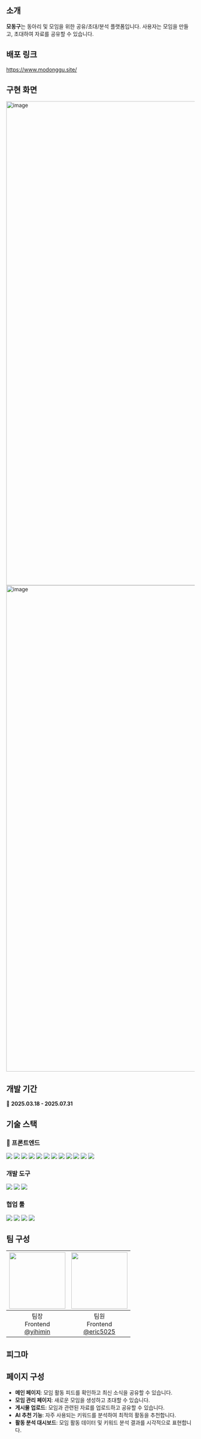 ## 소개
**모동구**는 동아리 및 모임을 위한 공유/초대/분석 플랫폼입니다. 사용자는 모임을 만들고, 초대하여 자료를 공유할 수 있습니다.

## 배포 링크
https://www.modonggu.site/

## 구현 화면
<img width="1290" alt="image" src="https://github.com/user-attachments/assets/3b7df203-c5c6-4995-80a1-505fd331a5df" />
<img width="1296" alt="image" src="https://github.com/user-attachments/assets/8e6b42c6-6aa9-49a9-b3a1-a6ffd04b7a71" />

## 개발 기간
📅 **2025.03.18 - 2025.07.31**

## 기술 스택
### 📌 프론트엔드
<img src="https://img.shields.io/badge/React-61DAFB?style=for-the-badge&logo=React&logoColor=black"/> <img src="https://img.shields.io/badge/Next.js-000000?style=for-the-badge&logo=Next.js&logoColor=white"/> <img src="https://img.shields.io/badge/Tailwind CSS-06B6D4?style=for-the-badge&logo=Tailwind CSS&logoColor=white"/> <img src="https://img.shields.io/badge/TypeScript-3178C6?style=for-the-badge&logo=TypeScript&logoColor=white"/> <img src="https://img.shields.io/badge/Zustand-000000?style=for-the-badge&logoColor=white"/> <img src="https://img.shields.io/badge/React Query-FF4154?style=for-the-badge&logo=ReactQuery&logoColor=white"/> <img src="https://img.shields.io/badge/NextAuth.js-000000?style=for-the-badge&logo=NextAuth.js&logoColor=white"/> <img src="https://img.shields.io/badge/Turbopack-FFCC00?style=for-the-badge&logo=Turbopack&logoColor=black"/> <img src="https://img.shields.io/badge/Jest-C21325?style=for-the-badge&logo=Jest&logoColor=white"/> <img src="https://img.shields.io/badge/Vercel-000000?style=for-the-badge&logo=Vercel&logoColor=white"/> <img src="https://img.shields.io/badge/Rechart-0088CC?style=for-the-badge&logo=Rechart&logoColor=white"/> <img src="https://img.shields.io/badge/Fetch%20API-4285F4?style=for-the-badge&logo=javascript&logoColor=white"/>

### 개발 도구
<img src="https://img.shields.io/badge/Visual%20Studio%20Code-0078d7.svg?style=for-the-badge&logo=visual-studio-code&logoColor=white"/> <img src="https://img.shields.io/badge/GitHub-%23121011.svg?style=for-the-badge&logo=github&logoColor=white"/> <img src="https://img.shields.io/badge/Jest-C21325?style=for-the-badge&logo=Jest&logoColor=white"/>

### 협업 툴
<img src="https://img.shields.io/badge/Figma-F24E1E?style=for-the-badge&logo=figma&logoColor=white"/> <img src="https://img.shields.io/badge/Notion-000000?style=for-the-badge&logo=notion&logoColor=white"/> <img src="https://img.shields.io/badge/GitHub%20Projects-000000?style=for-the-badge&logo=github&logoColor=white"/> <img src="https://img.shields.io/badge/Jira-0052CC?style=for-the-badge&logo=Jira&logoColor=white"/>

## 팀 구성
|<img src="https://avatars.githubusercontent.com/u/127826452?v=4" width="150" height="150"/>|<img src="https://avatars.githubusercontent.com/u/190096282?v=4" width="150" height="150"/>|
|:-:|:-:|
|팀장<br/>Frontend<br/>[@yihimin](https://github.com/yihimin)|팀원<br/>Frontend<br/>[@eric5025](https://github.com/eric5025)|

## 피그마

## 페이지 구성
- **메인 페이지**: 모임 활동 피드를 확인하고 최신 소식을 공유할 수 있습니다.
- **모임 관리 페이지**: 새로운 모임을 생성하고 초대할 수 있습니다.
- **게시물 업로드**: 모임과 관련된 자료를 업로드하고 공유할 수 있습니다.
- **AI 추천 기능**: 자주 사용되는 키워드를 분석하여 최적의 활동을 추천합니다.
- **활동 분석 대시보드**: 모임 활동 데이터 및 키워드 분석 결과를 시각적으로 표현합니다.

